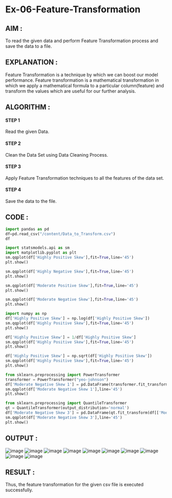 # Ex-06-Feature-Transformation
## AIM :
To read the given data and perform Feature Transformation process and save the data to a file.
## EXPLANATION :
Feature Transformation is a technique by which we can boost our model performance. Feature transformation is a mathematical transformation in which we apply a mathematical formula to a particular column(feature) and transform the values which are useful for our further analysis.
## ALGORITHM :
#### STEP 1 
Read the given Data.
#### STEP 2 
Clean the Data Set using Data Cleaning Process.
#### STEP 3
Apply Feature Transformation techniques to all the features of the data set.
#### STEP 4
Save the data to the file.
## CODE :
```PYTHON
import pandas as pd
df=pd.read_csv("/content/Data_to_Transform.csv")
df
```
```python
import statsmodels.api as sm
import matplotlib.pyplot as plt
sm.qqplot(df['Highly Positive Skew'],fit=True,line='45')
plt.show()
```
```python
sm.qqplot(df['Highly Negative Skew'],fit=True,line='45')
plt.show()
```
```python
sm.qqplot(df['Moderate Positive Skew'],fit=True,line='45')
plt.show()
```
```python
sm.qqplot(df['Moderate Negative Skew'],fit=True,line='45')
plt.show()
```
```python
import numpy as np
df['Highly Positive Skew'] = np.log(df['Highly Positive Skew'])
sm.qqplot(df['Highly Positive Skew'],fit=True,line='45')
plt.show()
```
```python
df['Highly Positive Skew'] = 1/df['Highly Positive Skew']
sm.qqplot(df['Highly Positive Skew'],fit=True,line='45')
plt.show()
```
```python
df['Highly Positive Skew'] = np.sqrt(df['Highly Positive Skew'])
sm.qqplot(df['Highly Positive Skew'],fit=True,line='45')
plt.show()
```
```python
from sklearn.preprocessing import PowerTransformer
transformer = PowerTransformer("yeo-johnson")
df['Moderate Negative Skew 1'] = pd.DataFrame(transformer.fit_transform(df[['Moderate Negative Skew']]))
sm.qqplot(df['Moderate Negative Skew 1'],line='45')
plt.show()
```
```python
from sklearn.preprocessing import QuantileTransformer
qt = QuantileTransformer(output_distribution='normal')
df['Moderate Negative Skew 3'] = pd.DataFrame(qt.fit_transform(df[['Moderate Negative Skew']])) 
sm.qqplot(df['Moderate Negative Skew 3'],line='45')
plt.show()
```
## OUTPUT :
![image](./s1.png)
![image](./s2.png)
![image](./s3.png)
![image](./s4.png)
![image](./s5.png)
![image](./s6.png)
![image](./s7.png)
![image](./s8.png)
![image](./s9.png)
![image](./s10.png)
## RESULT :
Thus, the feature transformation for the given csv file is executed successfully.